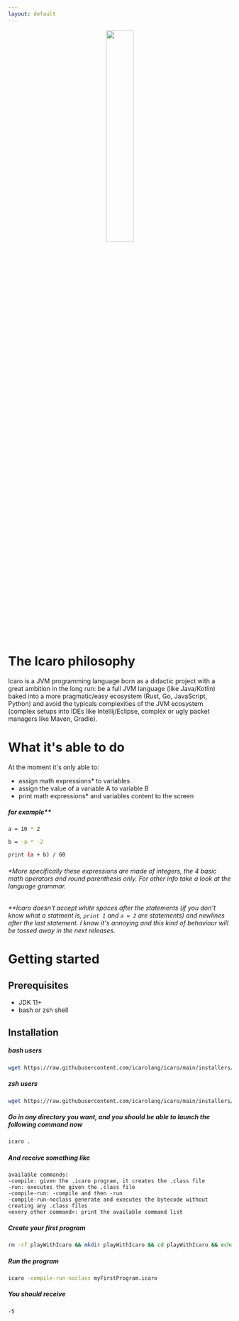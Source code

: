```yaml
---
layout: default
---
```


<div align="center">
    <img src="https://raw.githubusercontent.com/icarolang/documentation/main/assets/css/img/logo.jpeg" width="35%" >
</div>

# The Icaro philosophy

Icaro is a JVM programming language born as a didactic project with a great ambition in the long run: be a full JVM language (like Java/Kotlin) baked into a more pragmatic/easy ecosystem (Rust, Go, JavaScript, Python) and avoid the typicals complexities of the JVM ecosystem (complex setups into IDEs like Intellij/Eclipse, complex or ugly packet managers like Maven, Gradle).

# What it's able to do

At the moment it's only able to:
* assign math expressions* to variables
* assign the value of a variable A to variable B
* print math expressions* and variables content to the screen

##### for example**

```bash
a = 10 * 2

b = -a * -2

print (a + b) / 60
```

###### *More specifically these expressions are made of integers, the 4 basic math operators and round parenthesis only. For other info take a look at the language grammar.

###### **Icaro doesn't accept white spaces after the statements (if you don't know what a statment is, `print 1` and `a = 2` are statements) and newlines after the last statement. I know it's annoying and this kind of behaviour will be tossed away in the next releases.

# Getting started

## Prerequisites

* JDK 11+
* bash or zsh shell

## Installation

##### bash users

```bash
wget https://raw.githubusercontent.com/icarolang/icaro/main/installers/bashicaroinstaller.sh && bash bashicaroinstaller.sh && source ~/.bashrc; rm bashicaroinstaller.sh
```

##### zsh users

```bash
wget https://raw.githubusercontent.com/icarolang/icaro/main/installers/zshicaroinstaller.sh && bash zshicaroinstaller.sh && source ~/.zshrc; rm zshicaroinstaller.sh
```

##### Go in any directory you want, and you should be able to launch the following command now

```bash
icaro .
```

##### And receive something like

```
available commands:
-compile: given the .icaro program, it creates the .class file
-run: executes the given the .class file
-compile-run: -compile and then -run
-compile-run-noclass generate and executes the bytecode without creating any .class files
<every other command>: print the available command list
```

##### Create your first program

```bash
rm -rf playWithIcaro && mkdir playWithIcaro && cd playWithIcaro && echo "print -5 * (3 + 1) / 4" | tr -d '\n' > myFirstProgram.icaro;
```

##### Run the program

```bash
icaro -compile-run-noclass myFirstProgram.icaro
```

##### You should receive

```
-5
```

